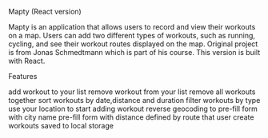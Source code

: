Mapty (React version)

Mapty is an application that allows users to record and view their workouts on a map. Users can add two different types of workouts, such as running, cycling, and see their workout routes displayed on the map. Original project is from Jonas Schmedtmann which is part of his course. This version is built with React.

Features

add workout to your list
remove workout from your list
remove all workouts together
sort workouts by date,distance and duration
filter workouts by type
use your location to start adding workout
reverse geocoding to pre-fill form with city name
pre-fill form with distance defined by route that user create
workouts saved to local storage